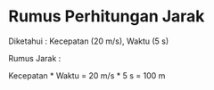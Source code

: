 # Rumus Perhitungan Jarak
Diketahui : Kecepatan (20 m/s), Waktu (5 s)

Rumus Jarak : 

Kecepatan * Waktu
      = 20 m/s * 5 s
      = 100 m
